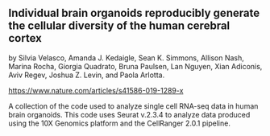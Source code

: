 ## Individual brain organoids reproducibly generate the cellular diversity of the human cerebral cortex

by Silvia Velasco, Amanda J. Kedaigle, Sean K. Simmons, Allison Nash, Marina Rocha, Giorgia Quadrato, Bruna Paulsen, Lan Nguyen, Xian Adiconis, Aviv Regev, Joshua Z. Levin, and Paola Arlotta.

https://www.nature.com/articles/s41586-019-1289-x

 

A collection of the code used to analyze single cell RNA-seq data in human brain organoids. This code uses Seurat v.2.3.4 to analyze data produced using the 10X Genomics platform and the CellRanger 2.0.1 pipeline.
